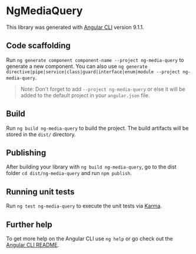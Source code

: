 # NgMediaQuery

This library was generated with [Angular CLI](https://github.com/angular/angular-cli) version 9.1.1.

## Code scaffolding

Run `ng generate component component-name --project ng-media-query` to generate a new component. You can also use `ng generate directive|pipe|service|class|guard|interface|enum|module --project ng-media-query`.
> Note: Don't forget to add `--project ng-media-query` or else it will be added to the default project in your `angular.json` file. 

## Build

Run `ng build ng-media-query` to build the project. The build artifacts will be stored in the `dist/` directory.

## Publishing

After building your library with `ng build ng-media-query`, go to the dist folder `cd dist/ng-media-query` and run `npm publish`.

## Running unit tests

Run `ng test ng-media-query` to execute the unit tests via [Karma](https://karma-runner.github.io).

## Further help

To get more help on the Angular CLI use `ng help` or go check out the [Angular CLI README](https://github.com/angular/angular-cli/blob/master/README.md).
